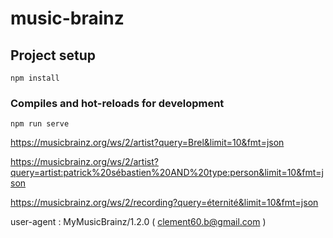 # music-brainz

## Project setup
```
npm install
```

### Compiles and hot-reloads for development
```
npm run serve
```

https://musicbrainz.org/ws/2/artist?query=Brel&limit=10&fmt=json

https://musicbrainz.org/ws/2/artist?query=artist:patrick%20sébastien%20AND%20type:person&limit=10&fmt=json

https://musicbrainz.org/ws/2/recording?query=éternité&limit=10&fmt=json

user-agent : MyMusicBrainz/1.2.0 ( clement60.b@gmail.com )